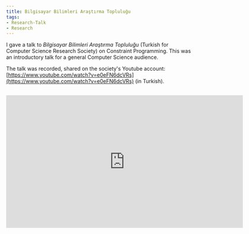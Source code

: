 ```yaml
---
title: Bilgisayar Bilimleri Araştırma Topluluğu
tags:
- Research-Talk
- Research
---
```



I gave a talk to *Bilgisayar Bilimleri Araştırma Topluluğu* (Turkish for Computer Science Research Society) on Constraint Programming. This was an introductory talk for a general Computer Science audience.

The talk was recorded, shared on the society's Youtube account: [https://www.youtube.com/watch?v=e0eFN6dcVRs](https://www.youtube.com/watch?v=e0eFN6dcVRs) (in Turkish).

<iframe width="640" height="360" style="display: block; margin: auto; margin-top:30px" src="https://www.youtube.com/embed/e0eFN6dcVRs" title="YouTube video player" frameborder="0" allow="accelerometer; autoplay; clipboard-write; encrypted-media; gyroscope; picture-in-picture" allowfullscreen></iframe>
